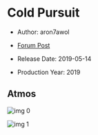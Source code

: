 # Cold Pursuit

* Author: aron7awol

* [Forum Post](https://www.avsforum.com/threads/bass-eq-for-filtered-movies.2995212/post-58006932)

* Release Date: 2019-05-14
* Production Year: 2019

## Atmos

![img 0](https://i.imgur.com/vOOAPTu.jpg)

![img 1](https://i.imgur.com/3kFgbMR.jpg)

